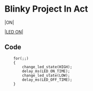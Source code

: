 # Blinky Project In Act
|ON|

|[LED ON](LED%20ON%20(s1%20ON,s2%20ON).png)|

## Code 
```
	for(;;)
	{
        change_led_state(HIGH);
		delay_ms(LED_ON_TIME);
        change_led_state(LOW);
		delay_ms(LED_OFF_TIME);	
	}
```
